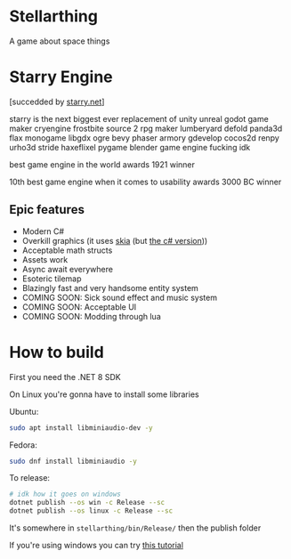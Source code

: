 # Stellarthing

A game about space things

# Starry Engine

\[succedded by [starry.net](https://github.com/CatsheeRS/starry.net)]

starry is the next biggest ever replacement of unity unreal godot game maker cryengine frostbite source 2 rpg maker lumberyard defold panda3d flax monogame libgdx ogre bevy phaser armory gdevelop cocos2d renpy urho3d stride haxeflixel pygame blender game engine fucking idk

best game engine in the world awards 1921 winner

10th best game engine when it comes to usability awards 3000 BC winner

## Epic features
- Modern C#
- Overkill graphics (it uses [skia](https://skia.org/) (but [the c# version](https://github.com/mono/SkiaSharp)))
- Acceptable math structs
- Assets work
- Async await everywhere
- Esoteric tilemap
- Blazingly fast and very handsome entity system
- COMING SOON: Sick sound effect and music system
- COMING SOON: Acceptable UI
- COMING SOON: Modding through lua

# How to build

First you need the .NET 8 SDK

On Linux you're gonna have to install some libraries

Ubuntu:
```sh
sudo apt install libminiaudio-dev -y
```

Fedora:
```sh
sudo dnf install libminiaudio -y
```

To release:
```sh
# idk how it goes on windows
dotnet publish --os win -c Release --sc
dotnet publish --os linux -c Release --sc
```

It's somewhere in `stellarthing/bin/Release/` then the publish folder

If you're using windows you can try [this tutorial](https://www.google.com/search?q=how+to+install+linux)
